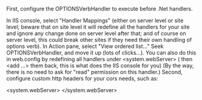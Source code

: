First, configure the OPTIONSVerbHandler to execute before .Net handlers.

In IIS console, select "Handler Mappings" (either on server level or site level; beware that on site level it will redefine all the handlers for your site and ignore any change done on server level after that; and of course on server level, this could break other sites if they need their own handling of options verb).
In Action pane, select "View ordered list..." Seek OPTIONSVerbHandler, and move it up (lots of clicks...).
You can also do this in web.config by redefining all handlers under <system.webServer><handlers> (<clear> then <add ...> them back, this is what does the IIS console for you) (By the way, there is no need to ask for "read" permission on this handler.)
Second, configure custom http headers for your cors needs, such as:

<system.webServer>
  <httpProtocol>
    <customHeaders>
      <add name="Access-Control-Allow-Origin" value="*"/>
      <add name="Access-Control-Allow-Headers" value="Content-Type,SOAPAction"/>
      <add name="Access-Control-Allow-Methods" value="POST,GET,OPTIONS"/>
    </customHeaders>
  </httpProtocol>
</system.webServer>